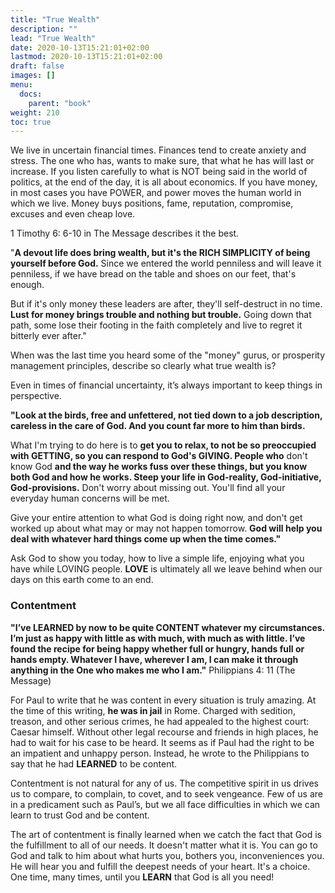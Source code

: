 ```yaml
---
title: "True Wealth"
description: ""
lead: "True Wealth"
date: 2020-10-13T15:21:01+02:00
lastmod: 2020-10-13T15:21:01+02:00
draft: false
images: []
menu:
  docs:
    parent: "book"
weight: 210
toc: true
---
```


We live in uncertain financial times. Finances tend to create anxiety and stress. The one who has, wants to make sure, that what he has will last or increase. If you listen carefully to what is NOT being said in the world of politics, at the end of the day, it is all about economics. If you have money, in most cases you have POWER, and power moves the human world in which we live. Money buys positions, fame, reputation, compromise, excuses and even cheap love.

1 Timothy 6: 6-10 in The Message describes it the best.

"**A devout life does bring wealth, but it's the RICH SIMPLICITY of being yourself before God.** Since we entered the world penniless and will leave it penniless, if we have bread on the table and shoes on our feet, that's enough.

But if it's only money these leaders are after, they'll self-destruct in no time. **Lust for money brings trouble and nothing but trouble.** Going down that path, some lose their footing in the faith completely and live to regret it bitterly ever after."

When was the last time you heard some of the "money" gurus, or prosperity management principles, describe so clearly what true wealth is?

Even in times of financial uncertainty, it’s always important to keep things in perspective.

**"Look at the birds, free and unfettered, not tied down to a job description, careless in the care of God. And you count far more to him than birds.**

What I'm trying to do here is to **get you to relax, to not be so preoccupied with GETTING, so you can respond to God's GIVING. People who** don't know God **and the way he works fuss over these things, but you know both God and how he works. Steep your life in God-reality, God-initiative, God-provisions.** Don't worry about missing out. You'll find all your everyday human concerns will be met.

Give your entire attention to what God is doing right now, and don't get worked up about what may or may not happen tomorrow. **God will help you deal with whatever hard things come up when the time comes."**

Ask God to show you today, how to live a simple life, enjoying what you have while LOVING people. **LOVE** is ultimately all we leave behind when our days on this earth come to an end.

### Contentment

**"I’ve LEARNED by now to be quite CONTENT whatever my circumstances. I’m just as happy with little as with much, with much as with little. I’ve found the recipe for being happy whether full or hungry, hands full or hands empty. Whatever I have, wherever I am, I can make it through anything in the One who makes me who I am."** Philippians 4: 11 (The Message)

For Paul to write that he was content in every situation is truly amazing. At the time of this writing, **he was in jail** in Rome. Charged with sedition, treason, and other serious crimes, he had appealed to the highest court: Caesar himself. Without other legal recourse and friends in high places, he had to wait for his case to be heard. It seems as if Paul had the right to be an impatient and unhappy person. Instead, he wrote to the Philippians to say that he had **LEARNED** to be content.

Contentment is not natural for any of us. The competitive spirit in us drives us to compare, to complain, to covet, and to seek vengeance. Few of us are in a predicament such as Paul’s, but we all face difficulties in which we can learn to trust God and be content.

The art of contentment is finally learned when we catch the fact that God is the fulfillment to all of our needs. It doesn't matter what it is. You can go to God and talk to him about what hurts you, bothers you, inconveniences you. He will hear you and fulfill the deepest needs of your heart. It's a choice. One time, many times, until you **LEARN** that God is all you need!

